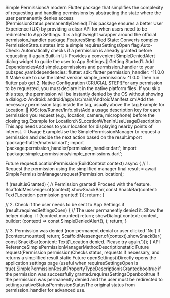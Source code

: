 Simple PermissionsA modern Flutter package that simplifies the complexity of requesting and handling permissions by abstracting the state where the user permanently denies access (PermissionStatus.permanentlyDenied).This package ensures a better User Experience (UX) by providing a clear API for when users need to be redirected to App Settings. It is a lightweight wrapper around the official permission_handler package.FeaturesSimplified State: Converts complex PermissionStatus states into a simple requiresSettingsOpen flag.Auto-Check: Automatically checks if a permission is already granted before requesting it again.Built-in UI: Provides a convenient SimpleDeniedAlert dialog widget to guide the user to App Settings.🚀 Getting Started1. Add DependenciesAdd simple_permissions and permission_handler to your pubspec.yaml:dependencies:
  flutter:
    sdk: flutter
  permission_handler: ^11.0.0 # Make sure to use the latest version
  simple_permissions: ^1.0.0
Then run flutter pub get.2. Native Configuration (CRUCIAL STEP!)For any permission to be requested, you must declare it in the native platform files. If you skip this step, the permission will be instantly denied by the OS without showing a dialog.⚙️ Android: android/app/src/main/AndroidManifest.xmlAdd the necessary permission tags inside the <manifest> tag, usually above the <application> tag.Example for Location:<uses-permission android:name="android.permission.ACCESS_FINE_LOCATION"/>
<uses-permission android:name="android.permission.ACCESS_COARSE_LOCATION"/>
🍎 iOS: ios/Runner/Info.plistAdd a usage description key for each permission you request (e.g., location, camera, microphone) before the closing </dict> tag.Example for Location:<key>NSLocationWhenInUseUsageDescription</key>
<string>This app needs access to your location for displaying nearby points of interest.</string>
💡 Usage ExampleUse the SimplePermissionManager to request a permission and decide the next action based on the result.import 'package:flutter/material.dart';
import 'package:permission_handler/permission_handler.dart';
import 'package:simple_permissions/simple_permissions.dart';

Future<void> requestLocationPermission(BuildContext context) async {
  // 1. Request the permission using the simplified manager
  final result = await SimplePermissionManager.request(Permission.location);

  if (result.isGranted) {
    // Permission granted! Proceed with the feature.
    ScaffoldMessenger.of(context).showSnackBar(
        const SnackBar(content: Text('Location permission granted!')));
    return;
  }

  // 2. Check if the user needs to be sent to App Settings
  if (result.requiresSettingsOpen) {
    // The user permanently denied it. Show the helper dialog.
    if (!context.mounted) return;
    showDialog(
      context: context,
      builder: (context) => const SimpleDeniedAlert(),
    );
    return;
  }

  // 3. Permission was denied (non-permanent denial or user clicked 'No')
  if (!context.mounted) return;
  ScaffoldMessenger.of(context).showSnackBar(
      const SnackBar(content: Text('Location denied. Please try again.')));
}
API ReferenceSimplePermissionManagerMethodDescriptionstatic Future<SimplePermissionResult> request(Permission permission)Checks status, requests if necessary, and returns a simplified result.static Future<bool> openSettings()Directly opens the application settings page (useful when requiresSettingsOpen is true).SimplePermissionResultPropertyTypeDescriptionisGrantedbooltrue if the permission was successfully granted.requiresSettingsOpenbooltrue if the permission was permanently denied and the user must be redirected to settings.nativeStatusPermissionStatusThe original status from permission_handler for advanced use.
